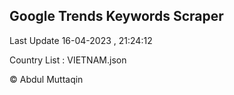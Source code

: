 

## Google Trends Keywords Scraper 
 
Last Update 16-04-2023 , 21:24:12

Country List :
VIETNAM.json



© Abdul Muttaqin 
